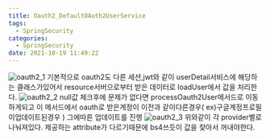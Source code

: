 ```yaml
---
title: Oauth2_DefaultOAuth2UserService
tags:
  - SpringSecurity
categories:
  - SpringSecurity
date: 2021-10-19 11:49:22
---
```



![oauth2_1](/review_img/oauth2/1.PNG)
기본적으로 oauth2도 다른 세션,jwt와 같이 userDetail서비스에 해당하는 클래스가있어서
resource서버으로부터 받은 데이터로 loadUser에서 값을 처리한다.
![oauth2_2](/review_img/oauth2/2.PNG)
null값 체크후에 문제가 없다면 processOauth2User메서드로 이동하게되고 이 메서드에서 oauth로 받은계정이
이전과 같이다른경우( ex)구글계정프로필이업데이트된경우 ) 그에따른 업데이트를 진행 
![oauth2_3](/review_img/oauth2/4.PNG)
위와같이 각 provider별로 나눠져있다. 제공하는 attribute가 다르기때문에 bs4쓰듯이 값을 찾아서 꺼내야한다.





